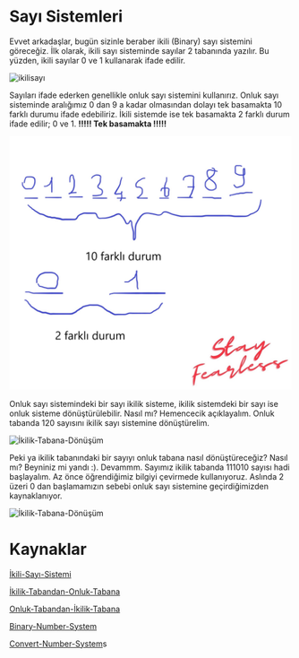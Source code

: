 # Sayı Sistemleri

Evvet arkadaşlar, bugün sizinle beraber ikili (Binary) sayı sistemini göreceğiz. İlk olarak, ikili sayı sisteminde sayılar 2 tabanında yazılır. Bu yüzden, ikili sayılar 0 ve 1 kullanarak ifade edilir.

![ikilisayı](https://raw.githubusercontent.com/Kodluyoruz/taskforce/main/veri-yapilari-algoritmalar/sayi-sistem/figures/ikili-sayı.png)

Sayıları ifade ederken genellikle onluk sayı sistemini kullanırız. Onluk sayı sisteminde aralığımız 0 dan 9 a kadar olmasından dolayı tek basamakta 10 farklı durumu ifade edebiliriz. İkili sistemde ise tek basamakta 2 farklı durum ifade edilir; 0 ve 1. **!!!!! Tek basamakta !!!!!**

![Durumlar](https://raw.githubusercontent.com/Kodluyoruz/taskforce/main/veri-yapilari-algoritmalar/sayi-sistem/figures/durumlar.jpg)

Onluk sayı sistemindeki bir sayı ikilik sisteme, ikilik sistemdeki bir sayı ise onluk sisteme dönüştürülebilir. Nasıl mı? Hemencecik açıklayalım. Onluk tabanda 120 sayısını ikilik sayı sistemine dönüştürelim. 

![İkilik-Tabana-Dönüşüm](https://raw.githubusercontent.com/Kodluyoruz/taskforce/main/veri-yapilari-algoritmalar/sayi-sistem/figures/ikilik-tabana-çevirme.png)

Peki ya ikilik tabanındaki bir sayıyı onluk tabana nasıl dönüştüreceğiz? Nasıl mı? Beyniniz mi yandı :). Devammm. Sayımız ikilik tabanda 111010 sayısı hadi başlayalım. Az önce öğrendiğimiz bilgiyi çevirmede kullanıyoruz. Aslında 2 üzeri 0 dan başlamamızın sebebi onluk sayı sistemine geçirdiğimizden kaynaklanıyor.

![İkilik-Tabana-Dönüşüm](https://raw.githubusercontent.com/Kodluyoruz/taskforce/main/veri-yapilari-algoritmalar/sayi-sistem/figures/onluk-tabana-çevirme.png)

# Kaynaklar

[İkili-Sayı-Sistemi](https://tr.wikipedia.org/wiki/%C4%B0kili_say%C4%B1_sistemi)

[İkilik-Tabandan-Onluk-Tabana](https://sgunes.com/?p=375)

[Onluk-Tabandan-İkilik-Tabana](https://prog.asmaamir.com/e-tabancevirme)

[Binary-Number-System](https://www.mathsisfun.com/binary-number-system.html)

[Convert-Number-System](https://www.purplemath.com/modules/numbbase.htm)s